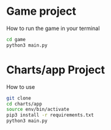 # Game project

How to run the game in your terminal

```sh
cd game
python3 main.py
```

# Charts/app Project

How to use

```sh
git clone
cd charts/app
source env/bin/activate
pip3 install -r requirements.txt
python3 main.py
```